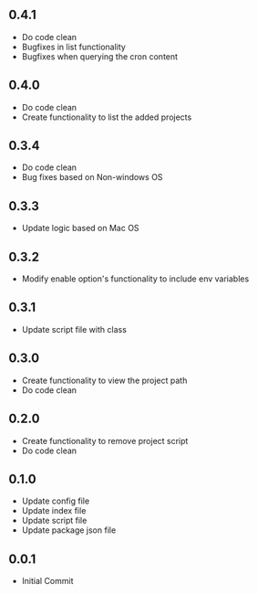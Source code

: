 ## 0.4.1

- Do code clean
- Bugfixes in list functionality
- Bugfixes when querying the cron content

## 0.4.0

- Do code clean
- Create functionality to list the added projects

## 0.3.4

- Do code clean
- Bug fixes based on Non-windows OS

## 0.3.3

- Update logic based on Mac OS

## 0.3.2

- Modify enable option's functionality to include env variables

## 0.3.1

- Update script file with class

## 0.3.0

- Create functionality to view the project path
- Do code clean

## 0.2.0

- Create functionality to remove project script
- Do code clean

## 0.1.0

- Update config file
- Update index file
- Update script file
- Update package json file

## 0.0.1

- Initial Commit